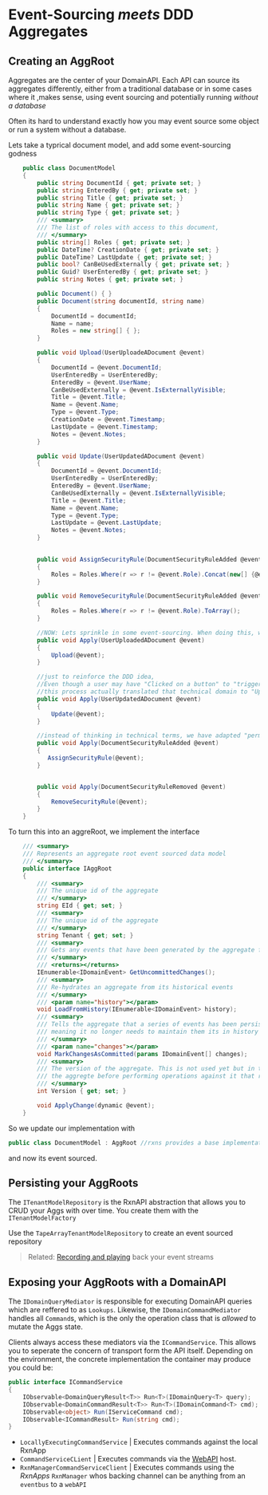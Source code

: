 # Event-Sourcing *meets* DDD Aggregates

## Creating an AggRoot
Aggregates are the center of your DomainAPI. Each API can source its aggregates differently, either from a traditional database or in some cases where it ,makes sense, using event sourcing and potentially running *without a database*

Often its hard to understand exactly how you may event source some object or run a system without a database.

Lets take a typrical document model, and add some event-sourcing godness
```c#
    public class DocumentModel
    {
        public string DocumentId { get; private set; }
        public string EnteredBy { get; private set; }
        public string Title { get; private set; }
        public string Name { get; private set; }
        public string Type { get; private set; }
        /// <summary>
        /// The list of roles with access to this document,
        /// </summary>
        public string[] Roles { get; private set; }
        public DateTime? CreationDate { get; private set; }
        public DateTime? LastUpdate { get; private set; }
        public bool? CanBeUsedExternally { get; private set; }
        public Guid? UserEnteredBy { get; private set; }
        public string Notes { get; private set; }

        public Document() { }
        public Document(string documentId, string name)
        {
            DocumentId = documentId;
            Name = name;
            Roles = new string[] { };
        }

        public void Upload(UserUploadeADocument @event)
        {            
            DocumentId = @event.DocumentId;
            UserEnteredBy = UserEnteredBy;
            EnteredBy = @event.UserName;
            CanBeUsedExternally = @event.IsExternallyVisible;
            Title = @event.Title;
            Name = @event.Name;
            Type = @event.Type;
            CreationDate = @event.Timestamp;
            LastUpdate = @event.Timestamp;
            Notes = @event.Notes;
        }               

        public void Update(UserUpdatedADocument @event)
        {
            DocumentId = @event.DocumentId;
            UserEnteredBy = UserEnteredBy;
            EnteredBy = @event.UserName;
            CanBeUsedExternally = @event.IsExternallyVisible;
            Title = @event.Title;
            Name = @event.Name;
            Type = @event.Type;
            LastUpdate = @event.LastUpdate;
            Notes = @event.Notes;
        } 
        

        public void AssignSecurityRule(DocumentSecurityRuleAdded @event)
        {
            Roles = Roles.Where(r => r != @event.Role).Concat(new[] {@event.Role}).ToArray();
        }

        public void RemoveSecurityRule(DocumentSecurityRuleAdded @event)
        {
            Roles = Roles.Where(r => r != @event.Role).ToArray();
        }

        //NOW: Lets sprinkle in some event-sourcing. When doing this, we relate back to the DomainAPI, its mostly boilerplate        
        public void Apply(UserUploadedADocument @event)
        {
            Upload(@event);
        }

        //just to reinforce the DDD idea, 
        //Even though a user may have "Clicked on a button" to "trigger the upload"
        //this process actually translated that technical domain to "Updating a document"
        public void Apply(UserUpdatedADocument @event)
        {
            Update(@event);
        }

        //instead of thinking in technical terms, we have adapted "permissions" to our domain
        public void Apply(DocumentSecurityRuleAdded @event)
        {
           AssignSecurityRule(@event);
        }


        public void Apply(DocumentSecurityRuleRemoved @event)
        {
            RemoveSecurityRule(@event);
        }
    }
```

To turn this into an aggreRoot, we implement the interface

```c#
    /// <summary>
    /// Represents an aggregate root event sourced data model
    /// </summary>
    public interface IAggRoot
    {
        /// <summary>
        /// The unique id of the aggregate
        /// </summary>
        string EId { get; set; }
        /// <summary>
        /// The unique id of the aggregate
        /// </summary>
        string Tenant { get; set; }
        /// <summary>
        /// Gets any events that have been generated by the aggregate from commands that have been executed against it
        /// </summary>
        /// <returns></returns>
        IEnumerable<IDomainEvent> GetUncommittedChanges();
        /// <summary>
        /// Re-hydrates an aggregate from its historical events
        /// </summary>
        /// <param name="history"></param>
        void LoadFromHistory(IEnumerable<IDomainEvent> history);
        /// <summary>
        /// Tells the aggregate that a series of events has been persisted to a reliable data store for later retreival,
        /// meaning it no longer needs to maintain them its in history
        /// </summary>
        /// <param name="changes"></param>
        void MarkChangesAsCommitted(params IDomainEvent[] changes);
        /// <summary>
        /// The version of the aggregate. This is not used yet but in the future it can be used to verify consistancy of 
        /// the aggregte before performing operations against it that require this 
        /// </summary>
        int Version { get; set; }

        void ApplyChange(dynamic @event);
    }
```

So we update our implementation with

```c#
public class DocumentModel : AggRoot //rxns provides a base implementation,
```

and now its event sourced.

## Persisting your AggRoots

The `ITenantModelRepository` is the RxnAPI abstraction that allows you to CRUD your Aggs with over time. You create them with the `ITenantModelFactory`

Use the `TapeArrayTenantModelRepository` to create an event sourced repository

>Related: [Recording and playing](playback.md) back your event streams

## Exposing your AggRoots with a DomainAPI

The `IDomainQueryMediator` is responsible for executing DomainAPI queries which are reffered to as `Lookups`. Likewise, the `IDomainCommandMediator` handles all `Command`s, which is the only the operation class that is *allowed* to mutate the Aggs state.

Clients always access these mediators via the `ICommandService`. This allows you to seperate the concern of transport form the API itself. Depending on the environment, the concrete implementation the container may produce you could be:

```c#
public interface ICommandService
{
    IObservable<DomainQueryResult<T>> Run<T>(IDomainQuery<T> query);
    IObservable<DomainCommandResult<T>> Run<T>(IDomainCommand<T> cmd);
    IObservable<object> Run(IServiceCommand cmd);
    IObservable<ICommandResult> Run(string cmd);
}
```

* `LocallyExecutingCommandService`  | Executes commands against the local RxnApp
* `CommandServiceCLient` | Executes commands via the [WebAPI](rxnhosts.md) host.  
* `RxnManagerCommandServiceClient` | Executes commands using the *RxnApps* `RxnManager` whos backing channel can be anything from an `eventbus` to a `webAPI`


